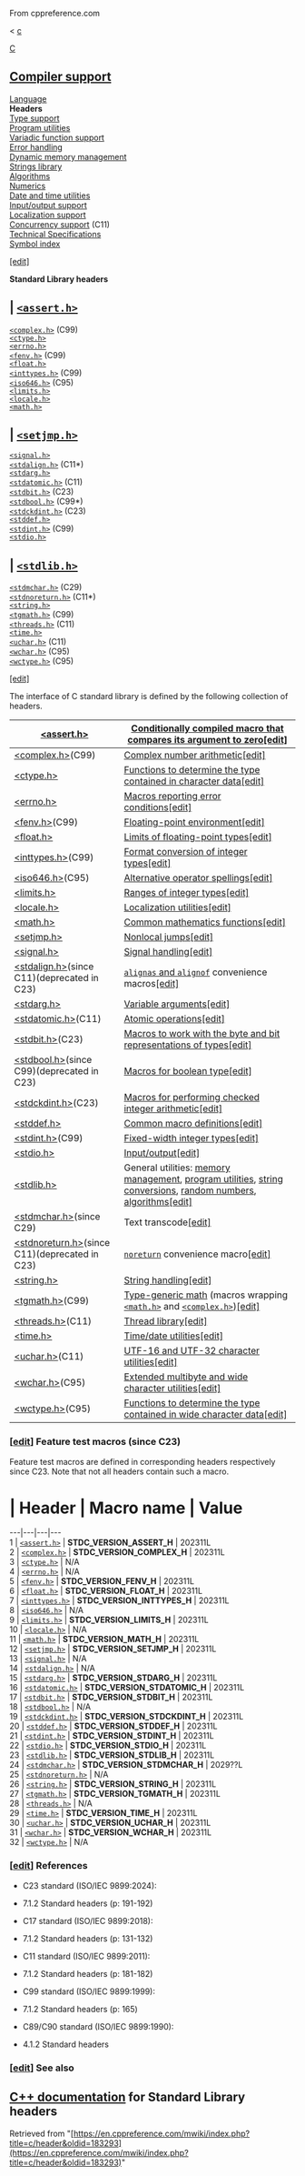 From cppreference.com

< [c](../c.html "c")

[ C](../c.html "c")

[Compiler support](compiler_support.html "c/compiler support")  
---  
[Language](language.html "c/language")  
**Headers**  
[Type support](types.html "c/types")  
[Program utilities](program.html "c/program")  
[Variadic function support](variadic.html "c/variadic")  
[Error handling](error.html "c/error")  
[Dynamic memory management](memory.html "c/memory")  
[Strings library](string.html "c/string")  
[Algorithms](algorithm.html "c/algorithm")  
[Numerics](numeric.html "c/numeric")  
[Date and time utilities](chrono.html "c/chrono")  
[Input/output support](io.html "c/io")  
[Localization support](locale.html "c/locale")  
[Concurrency support](thread.html "c/thread") (C11)  
[Technical Specifications](experimental.html "c/experimental")  
[Symbol index](index.html "c/symbol index")  
  
[[edit]](https://en.cppreference.com/mwiki/index.php?title=Template:c/navbar_content&action=edit)

**Standard Library headers**

| [`<assert.h>`](header/assert.html "c/header/assert")  
---  
[`<complex.h>`](header/complex.html "c/header/complex") (C99)  
[`<ctype.h>`](header/ctype.html "c/header/ctype")  
[`<errno.h>`](header/errno.html "c/header/errno")  
[`<fenv.h>`](header/fenv.html "c/header/fenv") (C99)  
[`<float.h>`](header/float.html "c/header/float")  
[`<inttypes.h>`](header/inttypes.html "c/header/inttypes") (C99)` `  
[`<iso646.h>`](header/iso646.html "c/header/iso646") (C95)  
[`<limits.h>`](header/limits.html "c/header/limits")  
[`<locale.h>`](header/locale.html "c/header/locale")  
[`<math.h>`](header/math.html "c/header/math")  
  
| [`<setjmp.h>`](header/setjmp.html "c/header/setjmp")  
---  
[`<signal.h>`](header/signal.html "c/header/signal")  
[`<stdalign.h>`](header/stdalign.html "c/header/stdalign") (C11*)  
[`<stdarg.h>`](header/stdarg.html "c/header/stdarg")  
[`<stdatomic.h>`](header/stdatomic.html "c/header/stdatomic") (C11)` `  
[`<stdbit.h>`](header/stdbit.html "c/header/stdbit") (C23)  
[`<stdbool.h>`](header/stdbool.html "c/header/stdbool") (C99*)  
[`<stdckdint.h>`](header/stdckdint.html "c/header/stdckdint") (C23)  
[`<stddef.h>`](header/stddef.html "c/header/stddef")  
[`<stdint.h>`](header/stdint.html "c/header/stdint") (C99)  
[`<stdio.h>`](header/stdio.html "c/header/stdio")  
  
| [`<stdlib.h>`](header/stdlib.html "c/header/stdlib")  
---  
[`<stdmchar.h>`](header/stdmchar.html "c/header/stdmchar") (C29)  
[`<stdnoreturn.h>`](header/stdnoreturn.html "c/header/stdnoreturn") (C11*)  
[`<string.h>`](header/string.html "c/header/string")  
[`<tgmath.h>`](header/tgmath.html "c/header/tgmath") (C99)  
[`<threads.h>`](header/threads.html "c/header/threads") (C11)  
[`<time.h>`](header/time.html "c/header/time")  
[`<uchar.h>`](header/uchar.html "c/header/uchar") (C11)  
[`<wchar.h>`](header/wchar.html "c/header/wchar") (C95)  
[`<wctype.h>`](header/wctype.html "c/header/wctype") (C95)  
  
  
  
[[edit]](https://en.cppreference.com/mwiki/index.php?title=Template:c/header/navbar_content&action=edit)

The interface of C standard library is defined by the following collection of headers. 

[ <assert.h>](header/assert.html "c/header/assert") |  [Conditionally compiled macro that compares its argument to zero](error.html "c/error")[[edit]](https://en.cppreference.com/mwiki/index.php?title=Template:c/header/dsc_assert&action=edit)  
---|---  
[ <complex.h>](header/complex.html "c/header/complex")(C99) |  [Complex number arithmetic](numeric/complex.html "c/numeric/complex")[[edit]](https://en.cppreference.com/mwiki/index.php?title=Template:c/header/dsc_complex&action=edit)  
[ <ctype.h>](header/ctype.html "c/header/ctype") |  [Functions to determine the type contained in character data](string/byte.html "c/string/byte")[[edit]](https://en.cppreference.com/mwiki/index.php?title=Template:c/header/dsc_ctype&action=edit)  
[ <errno.h>](header/errno.html "c/header/errno") |  [Macros reporting error conditions](error.html "c/error")[[edit]](https://en.cppreference.com/mwiki/index.php?title=Template:c/header/dsc_errno&action=edit)  
[ <fenv.h>](header/fenv.html "c/header/fenv")(C99) |  [Floating-point environment](numeric/fenv.html "c/numeric/fenv")[[edit]](https://en.cppreference.com/mwiki/index.php?title=Template:c/header/dsc_fenv&action=edit)  
[ <float.h>](header/float.html "c/header/float") |  [Limits of floating-point types](types/limits.html#Limits_of_floating-point_types "c/types/limits")[[edit]](https://en.cppreference.com/mwiki/index.php?title=Template:c/header/dsc_float&action=edit)  
[ <inttypes.h>](header/inttypes.html "c/header/inttypes")(C99) |  [Format conversion of integer types](types/integer.html "c/types/integer")[[edit]](https://en.cppreference.com/mwiki/index.php?title=Template:c/header/dsc_inttypes&action=edit)  
[ <iso646.h>](header/iso646.html "c/header/iso646")(C95) |  [Alternative operator spellings](language/operator_alternative.html "c/language/operator alternative")[[edit]](https://en.cppreference.com/mwiki/index.php?title=Template:c/header/dsc_iso646&action=edit)  
[ <limits.h>](header/limits.html "c/header/limits") |  [Ranges of integer types](types/limits.html "c/types/limits")[[edit]](https://en.cppreference.com/mwiki/index.php?title=Template:c/header/dsc_limits&action=edit)  
[ <locale.h>](header/locale.html "c/header/locale") |  [Localization utilities](locale.html "c/locale")[[edit]](https://en.cppreference.com/mwiki/index.php?title=Template:c/header/dsc_locale&action=edit)  
[ <math.h>](header/math.html "c/header/math") |  [Common mathematics functions](numeric/math.html "c/numeric/math")[[edit]](https://en.cppreference.com/mwiki/index.php?title=Template:c/header/dsc_math&action=edit)  
[ <setjmp.h>](header/setjmp.html "c/header/setjmp") |  [Nonlocal jumps](program.html "c/program")[[edit]](https://en.cppreference.com/mwiki/index.php?title=Template:c/header/dsc_setjmp&action=edit)  
[ <signal.h>](header/signal.html "c/header/signal") |  [Signal handling](program.html "c/program")[[edit]](https://en.cppreference.com/mwiki/index.php?title=Template:c/header/dsc_signal&action=edit)  
[ <stdalign.h>](header/stdalign.html "c/header/stdalign")(since C11)(deprecated in C23) |  [`alignas` and `alignof`](types.html "c/types") convenience macros[[edit]](https://en.cppreference.com/mwiki/index.php?title=Template:c/header/dsc_stdalign&action=edit)  
[ <stdarg.h>](header/stdarg.html "c/header/stdarg") |  [Variable arguments](variadic.html "c/variadic")[[edit]](https://en.cppreference.com/mwiki/index.php?title=Template:c/header/dsc_stdarg&action=edit)  
[ <stdatomic.h>](header/stdatomic.html "c/header/stdatomic")(C11) |  [Atomic operations](thread.html#Atomic_operations "c/thread")[[edit]](https://en.cppreference.com/mwiki/index.php?title=Template:c/header/dsc_stdatomic&action=edit)  
[ <stdbit.h>](header/stdbit.html "c/header/stdbit")(C23) |  [Macros to work with the byte and bit representations of types](numeric.html#Bit_manipulation "c/numeric")[[edit]](https://en.cppreference.com/mwiki/index.php?title=Template:c/header/dsc_stdbit&action=edit)  
[ <stdbool.h>](header/stdbool.html "c/header/stdbool")(since C99)(deprecated in C23) |  [Macros for boolean type](types.html "c/types")[[edit]](https://en.cppreference.com/mwiki/index.php?title=Template:c/header/dsc_stdbool&action=edit)  
[ <stdckdint.h>](header/stdckdint.html "c/header/stdckdint")(C23) |  [Macros for performing checked integer arithmetic](numeric.html#Checked_integer_arithmetic "c/numeric")[[edit]](https://en.cppreference.com/mwiki/index.php?title=Template:c/header/dsc_stdckdint&action=edit)  
[ <stddef.h>](header/stddef.html "c/header/stddef") |  [Common macro definitions](types.html "c/types")[[edit]](https://en.cppreference.com/mwiki/index.php?title=Template:c/header/dsc_stddef&action=edit)  
[ <stdint.h>](header/stdint.html "c/header/stdint")(C99) |  [Fixed-width integer types](types/integer.html "c/types/integer")[[edit]](https://en.cppreference.com/mwiki/index.php?title=Template:c/header/dsc_stdint&action=edit)  
[ <stdio.h>](header/stdio.html "c/header/stdio") |  [Input/output](io.html "c/io")[[edit]](https://en.cppreference.com/mwiki/index.php?title=Template:c/header/dsc_stdio&action=edit)  
[ <stdlib.h>](header/stdlib.html "c/header/stdlib") |  General utilities: [memory management](memory.html "c/memory"), [program utilities](program.html "c/program"), [string conversions](string.html "c/string"), [random numbers](numeric/random.html "c/numeric/random"), [algorithms](algorithm.html "c/algorithm")[[edit]](https://en.cppreference.com/mwiki/index.php?title=Template:c/header/dsc_stdlib&action=edit)  
[ <stdmchar.h>](header/stdmchar.html "c/header/stdmchar")(since C29) |  Text transcode[[edit]](https://en.cppreference.com/mwiki/index.php?title=Template:c/header/dsc_stdmchar&action=edit)  
[ <stdnoreturn.h>](header/stdnoreturn.html "c/header/stdnoreturn")(since C11)(deprecated in C23) |  [`noreturn`](language/noreturn.html "c/language/ Noreturn") convenience macro[[edit]](https://en.cppreference.com/mwiki/index.php?title=Template:c/header/dsc_stdnoreturn&action=edit)  
[ <string.h>](header/string.html "c/header/string") |  [String handling](string/byte.html "c/string/byte")[[edit]](https://en.cppreference.com/mwiki/index.php?title=Template:c/header/dsc_string&action=edit)  
[ <tgmath.h>](header/tgmath.html "c/header/tgmath")(C99) |  [Type-generic math](numeric/tgmath.html "c/numeric/tgmath") (macros wrapping [`<math.h>`](header/math.html "c/header/math") and [`<complex.h>`](header/complex.html "c/header/complex"))[[edit]](https://en.cppreference.com/mwiki/index.php?title=Template:c/header/dsc_tgmath&action=edit)  
[ <threads.h>](header/threads.html "c/header/threads")(C11) |  [Thread library](thread.html "c/thread")[[edit]](https://en.cppreference.com/mwiki/index.php?title=Template:c/header/dsc_threads&action=edit)  
[ <time.h>](header/time.html "c/header/time") |  [Time/date utilities](chrono.html "c/chrono")[[edit]](https://en.cppreference.com/mwiki/index.php?title=Template:c/header/dsc_time&action=edit)  
[ <uchar.h>](header/uchar.html "c/header/uchar")(C11) |  [UTF-16 and UTF-32 character utilities](string/multibyte.html "c/string/multibyte")[[edit]](https://en.cppreference.com/mwiki/index.php?title=Template:c/header/dsc_uchar&action=edit)  
[ <wchar.h>](header/wchar.html "c/header/wchar")(C95) |  [Extended multibyte and wide character utilities](string/wide.html "c/string/wide")[[edit]](https://en.cppreference.com/mwiki/index.php?title=Template:c/header/dsc_wchar&action=edit)  
[ <wctype.h>](header/wctype.html "c/header/wctype")(C95) |  [Functions to determine the type contained in wide character data](string/wide.html "c/string/wide")[[edit]](https://en.cppreference.com/mwiki/index.php?title=Template:c/header/dsc_wctype&action=edit)  
  
### [[edit](https://en.cppreference.com/mwiki/index.php?title=c/header&action=edit&section=1 "Edit section: Feature test macros \(since C23\)")] Feature test macros (since C23)

Feature test macros are defined in corresponding headers respectively since C23. Note that not all headers contain such a macro. 

#  | Header  | Macro name  | Value   
---|---|---|---  
1  | [`<assert.h>`](header/assert.html "c/header/assert") | __STDC_VERSION_ASSERT_H__ | 202311L  
2  | [`<complex.h>`](header/complex.html "c/header/complex") | __STDC_VERSION_COMPLEX_H__ | 202311L  
3  | [`<ctype.h>`](header/ctype.html "c/header/ctype") |  N/A  
4  | [`<errno.h>`](header/errno.html "c/header/errno") |  N/A  
5  | [`<fenv.h>`](header/fenv.html "c/header/fenv") | __STDC_VERSION_FENV_H__ | 202311L  
6  | [`<float.h>`](header/float.html "c/header/float") | __STDC_VERSION_FLOAT_H__ | 202311L  
7  | [`<inttypes.h>`](header/inttypes.html "c/header/inttypes") | __STDC_VERSION_INTTYPES_H__ | 202311L  
8  | [`<iso646.h>`](header/iso646.html "c/header/iso646") |  N/A  
9  | [`<limits.h>`](header/limits.html "c/header/limits") | __STDC_VERSION_LIMITS_H__ | 202311L  
10  | [`<locale.h>`](header/locale.html "c/header/locale") |  N/A  
11  | [`<math.h>`](header/math.html "c/header/math") | __STDC_VERSION_MATH_H__ | 202311L  
12  | [`<setjmp.h>`](header/setjmp.html "c/header/setjmp") | __STDC_VERSION_SETJMP_H__ | 202311L  
13  | [`<signal.h>`](header/signal.html "c/header/signal") |  N/A  
14  | [`<stdalign.h>`](header/stdalign.html "c/header/stdalign") |  N/A  
15  | [`<stdarg.h>`](header/stdarg.html "c/header/stdarg") | __STDC_VERSION_STDARG_H__ | 202311L  
16  | [`<stdatomic.h>`](header/stdatomic.html "c/header/stdatomic") | __STDC_VERSION_STDATOMIC_H__ | 202311L  
17  | [`<stdbit.h>`](header/stdbit.html "c/header/stdbit") | __STDC_VERSION_STDBIT_H__ | 202311L  
18  | [`<stdbool.h>`](header/stdbool.html "c/header/stdbool") |  N/A  
19  | [`<stdckdint.h>`](header/stdckdint.html "c/header/stdckdint") | __STDC_VERSION_STDCKDINT_H__ | 202311L  
20  | [`<stddef.h>`](header/stddef.html "c/header/stddef") | __STDC_VERSION_STDDEF_H__ | 202311L  
21  | [`<stdint.h>`](header/stdint.html "c/header/stdint") | __STDC_VERSION_STDINT_H__ | 202311L  
22  | [`<stdio.h>`](header/stdio.html "c/header/stdio") | __STDC_VERSION_STDIO_H__ | 202311L  
23  | [`<stdlib.h>`](header/stdlib.html "c/header/stdlib") | __STDC_VERSION_STDLIB_H__ | 202311L  
24  | [`<stdmchar.h>`](header/stdmchar.html "c/header/stdmchar") | __STDC_VERSION_STDMCHAR_H__ | 2029??L  
25  | [`<stdnoreturn.h>`](header/stdnoreturn.html "c/header/stdnoreturn") |  N/A  
26  | [`<string.h>`](header/string.html "c/header/string") | __STDC_VERSION_STRING_H__ | 202311L  
27  | [`<tgmath.h>`](header/tgmath.html "c/header/tgmath") | __STDC_VERSION_TGMATH_H__ | 202311L  
28  | [`<threads.h>`](header/threads.html "c/header/threads") |  N/A  
29  | [`<time.h>`](header/time.html "c/header/time") | __STDC_VERSION_TIME_H__ | 202311L  
30  | [`<uchar.h>`](header/uchar.html "c/header/uchar") | __STDC_VERSION_UCHAR_H__ | 202311L  
31  | [`<wchar.h>`](header/wchar.html "c/header/wchar") | __STDC_VERSION_WCHAR_H__ | 202311L  
32  | [`<wctype.h>`](header/wctype.html "c/header/wctype") |  N/A  
  
### [[edit](https://en.cppreference.com/mwiki/index.php?title=c/header&action=edit&section=2 "Edit section: References")] References

  * C23 standard (ISO/IEC 9899:2024): 



    

  * 7.1.2 Standard headers (p: 191-192) 



  * C17 standard (ISO/IEC 9899:2018): 



    

  * 7.1.2 Standard headers (p: 131-132) 



  * C11 standard (ISO/IEC 9899:2011): 



    

  * 7.1.2 Standard headers (p: 181-182) 



  * C99 standard (ISO/IEC 9899:1999): 



    

  * 7.1.2 Standard headers (p: 165) 



  * C89/C90 standard (ISO/IEC 9899:1990): 



    

  * 4.1.2 Standard headers 



### [[edit](https://en.cppreference.com/mwiki/index.php?title=c/header&action=edit&section=3 "Edit section: See also")] See also

[C++ documentation](../cpp/headers.html "cpp/header") for Standard Library headers  
---  
  
Retrieved from "[https://en.cppreference.com/mwiki/index.php?title=c/header&oldid=183293](https://en.cppreference.com/mwiki/index.php?title=c/header&oldid=183293)" 

